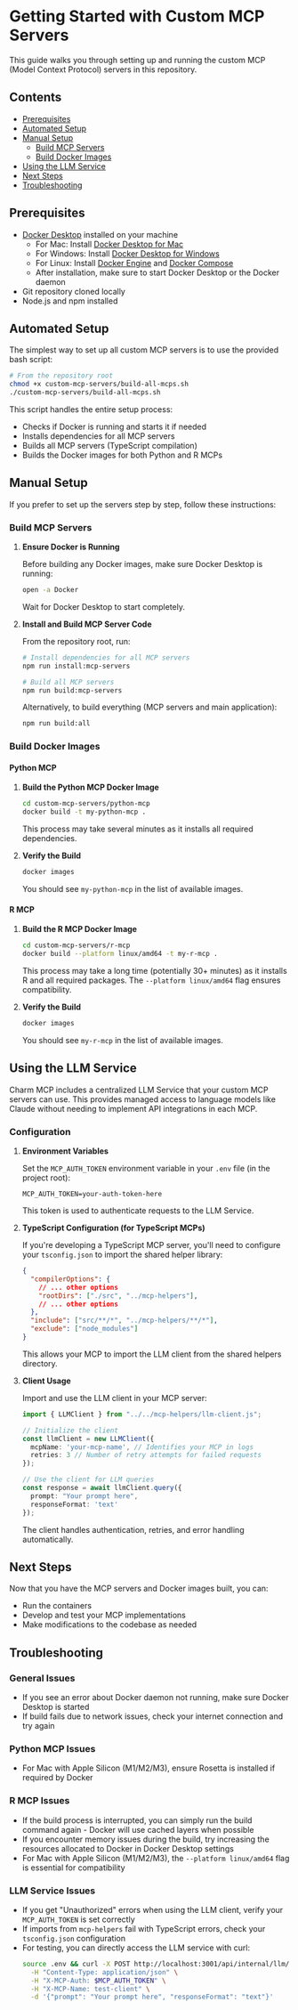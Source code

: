 # Getting Started with Custom MCP Servers

This guide walks you through setting up and running the custom MCP (Model Context Protocol) servers in this repository.

## Contents
- [Prerequisites](#prerequisites)
- [Automated Setup](#automated-setup)
- [Manual Setup](#manual-setup)
  - [Build MCP Servers](#build-mcp-servers)
  - [Build Docker Images](#build-docker-images)
- [Using the LLM Service](#using-the-llm-service)
- [Next Steps](#next-steps)
- [Troubleshooting](#troubleshooting)

## Prerequisites

- [Docker Desktop](https://www.docker.com/products/docker-desktop/) installed on your machine
  - For Mac: Install [Docker Desktop for Mac](https://docs.docker.com/desktop/install/mac-install/)
  - For Windows: Install [Docker Desktop for Windows](https://docs.docker.com/desktop/install/windows-install/)
  - For Linux: Install [Docker Engine](https://docs.docker.com/engine/install/) and [Docker Compose](https://docs.docker.com/compose/install/)
  - After installation, make sure to start Docker Desktop or the Docker daemon
- Git repository cloned locally
- Node.js and npm installed

## Automated Setup

The simplest way to set up all custom MCP servers is to use the provided bash script:

```bash
# From the repository root
chmod +x custom-mcp-servers/build-all-mcps.sh
./custom-mcp-servers/build-all-mcps.sh
```

This script handles the entire setup process:
- Checks if Docker is running and starts it if needed
- Installs dependencies for all MCP servers
- Builds all MCP servers (TypeScript compilation)
- Builds the Docker images for both Python and R MCPs

## Manual Setup

If you prefer to set up the servers step by step, follow these instructions:

### Build MCP Servers

1. **Ensure Docker is Running**
   
   Before building any Docker images, make sure Docker Desktop is running:
   ```bash
   open -a Docker
   ```
   Wait for Docker Desktop to start completely.

2. **Install and Build MCP Server Code**
   
   From the repository root, run:
   ```bash
   # Install dependencies for all MCP servers
   npm run install:mcp-servers
   
   # Build all MCP servers
   npm run build:mcp-servers
   ```
   
   Alternatively, to build everything (MCP servers and main application):
   ```bash
   npm run build:all
   ```

### Build Docker Images

#### Python MCP

1. **Build the Python MCP Docker Image**
   
   ```bash
   cd custom-mcp-servers/python-mcp
   docker build -t my-python-mcp .
   ```
   This process may take several minutes as it installs all required dependencies.

2. **Verify the Build**
   
   ```bash
   docker images
   ```
   You should see `my-python-mcp` in the list of available images.

#### R MCP

1. **Build the R MCP Docker Image**
   
   ```bash
   cd custom-mcp-servers/r-mcp
   docker build --platform linux/amd64 -t my-r-mcp .
   ```
   This process may take a long time (potentially 30+ minutes) as it installs R and all required packages. The `--platform linux/amd64` flag ensures compatibility.

2. **Verify the Build**
   
   ```bash
   docker images
   ```
   You should see `my-r-mcp` in the list of available images.

## Using the LLM Service

Charm MCP includes a centralized LLM Service that your custom MCP servers can use. This provides managed access to language models like Claude without needing to implement API integrations in each MCP.

### Configuration

1. **Environment Variables**

   Set the `MCP_AUTH_TOKEN` environment variable in your `.env` file (in the project root):
   ```
   MCP_AUTH_TOKEN=your-auth-token-here
   ```
   This token is used to authenticate requests to the LLM Service.

2. **TypeScript Configuration (for TypeScript MCPs)**

   If you're developing a TypeScript MCP server, you'll need to configure your `tsconfig.json` to import the shared helper library:

   ```json
   {
     "compilerOptions": {
       // ... other options
       "rootDirs": ["./src", "../mcp-helpers"],
       // ... other options
     },
     "include": ["src/**/*", "../mcp-helpers/**/*"],
     "exclude": ["node_modules"]
   }
   ```

   This allows your MCP to import the LLM client from the shared helpers directory.

3. **Client Usage**

   Import and use the LLM client in your MCP server:

   ```typescript
   import { LLMClient } from "../../mcp-helpers/llm-client.js";

   // Initialize the client
   const llmClient = new LLMClient({
     mcpName: 'your-mcp-name', // Identifies your MCP in logs
     retries: 3 // Number of retry attempts for failed requests
   });

   // Use the client for LLM queries
   const response = await llmClient.query({
     prompt: "Your prompt here",
     responseFormat: 'text'
   });
   ```

   The client handles authentication, retries, and error handling automatically.

## Next Steps

Now that you have the MCP servers and Docker images built, you can:

- Run the containers
- Develop and test your MCP implementations
- Make modifications to the codebase as needed

## Troubleshooting

### General Issues

- If you see an error about Docker daemon not running, make sure Docker Desktop is started
- If build fails due to network issues, check your internet connection and try again

### Python MCP Issues

- For Mac with Apple Silicon (M1/M2/M3), ensure Rosetta is installed if required by Docker

### R MCP Issues

- If the build process is interrupted, you can simply run the build command again - Docker will use cached layers when possible
- If you encounter memory issues during the build, try increasing the resources allocated to Docker in Docker Desktop settings
- For Mac with Apple Silicon (M1/M2/M3), the `--platform linux/amd64` flag is essential for compatibility

### LLM Service Issues

- If you get "Unauthorized" errors when using the LLM client, verify your `MCP_AUTH_TOKEN` is set correctly
- If imports from `mcp-helpers` fail with TypeScript errors, check your `tsconfig.json` configuration
- For testing, you can directly access the LLM service with curl:
  ```bash
  source .env && curl -X POST http://localhost:3001/api/internal/llm/query \
    -H "Content-Type: application/json" \
    -H "X-MCP-Auth: $MCP_AUTH_TOKEN" \
    -H "X-MCP-Name: test-client" \
    -d '{"prompt": "Your prompt here", "responseFormat": "text"}'
  ``` 